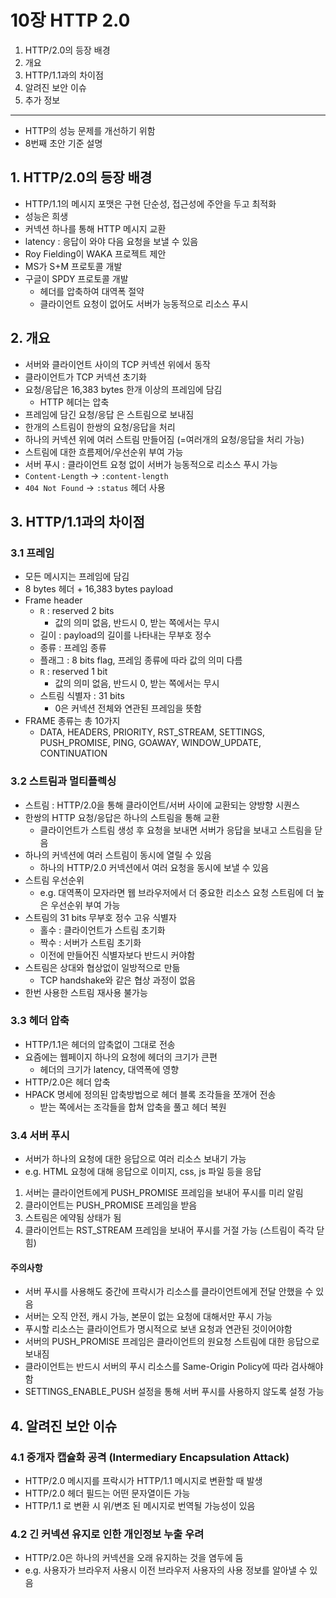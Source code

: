 # 10장 HTTP 2.0

1. HTTP/2.0의 등장 배경
2. 개요
3. HTTP/1.1과의 차이점
4. 알려진 보안 이슈
5. 추가 정보

---

- HTTP의 성능 문제를 개선하기 위함
- 8번째 초안 기준 설명

## 1. HTTP/2.0의 등장 배경

- HTTP/1.1의 메시지 포맷은 구현 단순성, 접근성에 주안을 두고 최적화
- 성능은 희생
- 커넥션 하나를 통해 HTTP 메시지 교환
- latency : 응답이 와야 다음 요청을 보낼 수 있음
- Roy Fielding이 WAKA 프로젝트 제안
- MS가 S+M 프로토콜 개발
- 구글이 SPDY 프로토콜 개발
    - 헤더를 압축하여 대역폭 절약
    - 클라이언트 요청이 없어도 서버가 능동적으로 리소스 푸시

## 2. 개요

- 서버와 클라이언트 사이의 TCP 커넥션 위에서 동작
- 클라이언트가 TCP 커넥션 초기화
- 요청/응답은 16,383 bytes 한개 이상의 프레임에 담김
    - HTTP 헤더는 압축
- 프레임에 담긴 요청/응답 은 스트림으로 보내짐
- 한개의 스트림이 한쌍의 요청/응답을 처리
- 하나의 커넥션 위에 여러 스트림 만들어짐 (=여러개의 요청/응답을 처리 가능)
- 스트림에 대한 흐름제어/우선순위 부여 가능
- 서버 푸시 : 클라이언트 요청 없이 서버가 능동적으로 리소스 푸시 가능
- `Content-Length` -> `:content-length`
- `404 Not Found` -> `:status` 헤더 사용

## 3. HTTP/1.1과의 차이점

### 3.1 프레임

- 모든 메시지는 프레임에 담김
- 8 bytes 헤더 + 16,383 bytes payload
- Frame header
    - `R` : reserved 2 bits
        - 값의 의미 없음, 반드시 0, 받는 쪽에서는 무시
    - 길이 : payload의 길이를 나타내는 무부호 정수
    - 종류 : 프레임 종류
    - 플래그 : 8 bits flag, 프레임 종류에 따라 값의 의미 다름
    - `R` : reserved 1 bit
        - 값의 의미 없음, 반드시 0, 받는 쪽에서는 무시
    - 스트림 식별자 : 31 bits
        - 0은 커넥션 전체와 연관된 프레임을 뜻함
- FRAME 종류는 총 10가지
    - DATA, HEADERS, PRIORITY, RST_STREAM, SETTINGS, PUSH_PROMISE, PING, GOAWAY, WINDOW_UPDATE, CONTINUATION

### 3.2 스트림과 멀티플렉싱

- 스트림 : HTTP/2.0을 통해 클라이언트/서버 사이에 교환되는 양방향 시퀀스
- 한쌍의 HTTP 요청/응답은 하나의 스트림을 통해 교환
    - 클라이언트가 스트림 생성 후 요청을 보내면 서버가 응답을 보내고 스트림을 닫음
- 하나의 커넥션에 여러 스트림이 동시에 열릴 수 있음
    - 하나의 HTTP/2.0 커넥션에서 여러 요청을 동시에 보낼 수 있음
- 스트림 우선순위
    - e.g. 대역폭이 모자라면 웹 브라우저에서 더 중요한 리소스 요청 스트림에 더 높은 우선순위 부여 가능
- 스트림의 31 bits 무부호 정수 고유 식별자
    - 홀수 : 클라이언트가 스트림 초기화
    - 짝수 : 서버가 스트림 초기화
    - 이전에 만들어진 식별자보다 반드시 커야함
- 스트림은 상대와 협상없이 일방적으로 만듦
    - TCP handshake와 같은 협상 과정이 없음
- 한번 사용한 스트림 재사용 불가능

### 3.3 헤더 압축

- HTTP/1.1은 헤더의 압축없이 그대로 전송
- 요즘에는 웹페이지 하나의 요청에 헤더의 크기가 큰편
    - 헤더의 크기가 latency, 대역폭에 영향
- HTTP/2.0은 헤더 압축
- HPACK 명세에 정의된 압축방법으로 헤더 블록 조각들을 쪼개어 전송
    - 받는 쪽에서는 조각들을 합쳐 압축을 풀고 헤더 복원

### 3.4 서버 푸시

- 서버가 하나의 요청에 대한 응답으로 여러 리소스 보내기 가능
- e.g. HTML 요청에 대해 응답으로 이미지, css, js 파일 등을 응답

1. 서버는 클라이언트에게 PUSH_PROMISE 프레임을 보내어 푸시를 미리 알림
2. 클라이언트는 PUSH_PROMISE 프레임을 받음
3. 스트림은 에약됨 상태가 됨
4. 클라이언트는 RST_STREAM 프레임을 보내어 푸시를 거절 가능 (스트림이 즉각 닫힘)

#### 주의사항

- 서버 푸시를 사용해도 중간에 프락시가 리소스를 클라이언트에게 전달 안했을 수 있음
- 서버는 오직 안전, 캐시 가능, 본문이 없는 요청에 대해서만 푸시 가능
- 푸시할 리소스는 클라이언트가 명시적으로 보낸 요청과 연관된 것이어야함
- 서버의 PUSH_PROMISE 프레임은 클라이언트의 원요청 스트림에 대한 응답으로 보내짐
- 클라이언트는 반드시 서버의 푸시 리소스를 Same-Origin Policy에 따라 검사해야함
- SETTINGS_ENABLE_PUSH 설정을 통해 서버 푸시를 사용하지 않도록 설정 가능

## 4. 알려진 보안 이슈

### 4.1 중개자 캡슐화 공격 (Intermediary Encapsulation Attack)

- HTTP/2.0 메시지를 프락시가 HTTP/1.1 메시지로 변환할 때 발생
- HTTP/2.0 헤더 필드는 어떤 문자열이든 가능
- HTTP/1.1 로 변환 시 위/변조 된 메시지로 번역될 가능성이 있음

### 4.2 긴 커넥션 유지로 인한 개인정보 누출 우려

- HTTP/2.0은 하나의 커넥션을 오래 유지하는 것을 염두에 둠
- e.g. 사용자가 브라우저 사용시 이전 브라우저 사용자의 사용 정보를 알아낼 수 있음

